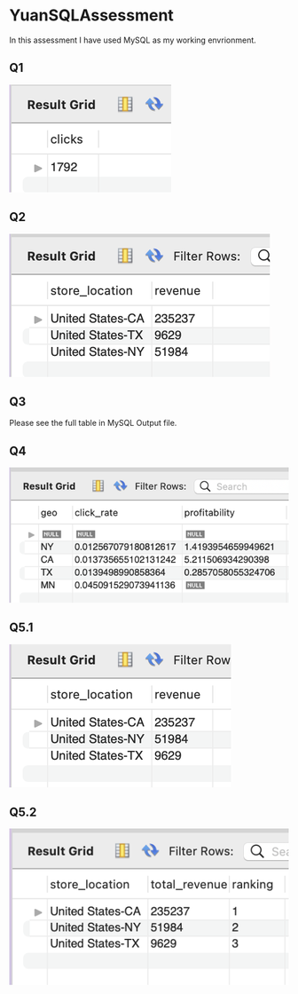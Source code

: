 # YuanSQLAssessment
In this assessment I have used MySQL as my working envrionment.

## Q1
![Image text](https://github.com/YuanMichelleLiu/YuanSQLAssessment/blob/main/MySQL%20Output/Q1.png)

## Q2
![Image text](https://github.com/YuanMichelleLiu/YuanSQLAssessment/blob/main/MySQL%20Output/Q2.png)

## Q3
Please see the full table in MySQL Output file.

## Q4
![Image text](https://github.com/YuanMichelleLiu/YuanSQLAssessment/blob/main/MySQL%20Output/Q4.png)

## Q5.1
![Image text](https://github.com/YuanMichelleLiu/YuanSQLAssessment/blob/main/MySQL%20Output/Q5.1.png)

## Q5.2
![Image text](https://github.com/YuanMichelleLiu/YuanSQLAssessment/blob/main/MySQL%20Output/Q5.2.png)
